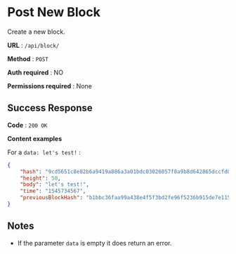 # Post New Block

Create a new block.

**URL** : `/api/block/`

**Method** : `POST`

**Auth required** : NO

**Permissions required** : None

## Success Response

**Code** : `200 OK`

**Content examples**

For a `data: let's test!` :

```json
{
    "hash": "9cd5651c8e82b6a9419a886a3a01bdc03026057f8a9b8d642865dccfd0eb09d2",
    "height": 50,
    "body": "let's test!",
    "time": "1545734567",
    "previousBlockHash": "b1bbc36faa99a438e4f5f3bd2fe96f5236b915de7e115db021a24cf507916156"
}
```

## Notes

* If the parameter `data` is empty it does return an error.

